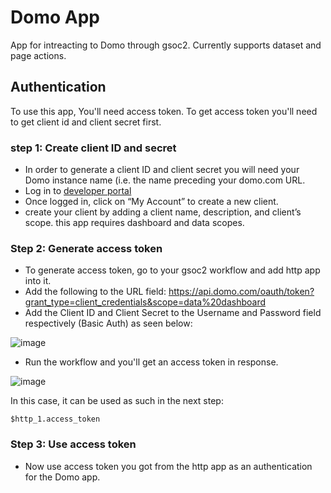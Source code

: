 # Domo App
App for intreacting to Domo through gsoc2. Currently supports dataset and page actions. 

## Authentication
To use this app, You'll need  access token. To get access token you'll need to get client id and client secret first.

### step 1: Create client ID and secret
- In order to generate a client ID and client secret you will need your Domo instance name (i.e. the name preceding your domo.com URL.
- Log in to [developer portal](https://developer.domo.com/)
- Once logged in, click on “My Account” to create a new client.
- create your client by adding a client name, description, and client’s scope. this app requires dashboard and data scopes.

### Step 2: Generate access token
- To generate access token, go to your gsoc2 workflow and add http app into it.
- Add the following to the URL field: https://api.domo.com/oauth/token?grant_type=client_credentials&scope=data%20dashboard
- Add the Client ID and Client Secret to the Username and Password field respectively (Basic Auth) as seen below:

![image](https://user-images.githubusercontent.com/5719530/149952528-e060812b-59bc-4fd2-b44d-3285f0efbbc7.png)

- Run the workflow and you'll get an access token in response.

![image](https://user-images.githubusercontent.com/5719530/149952858-db4ae8f9-0e28-4086-b708-e11f8af36218.png)

In this case, it can be used as such in the next step:
```
$http_1.access_token
```

### Step 3: Use access token
- Now use access token you got from the http app as an authentication for the Domo app.

